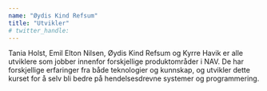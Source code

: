 ```yaml
---
name: "Øydis Kind Refsum"
title: "Utvikler"
# twitter_handle: 
---
```

Tania Holst, Emil Elton Nilsen, Øydis Kind Refsum og Kyrre Havik er alle utviklere som jobber innenfor forskjellige produktområder i NAV. De har forskjellige erfaringer fra både teknologier og kunnskap, og utvikler dette kurset for å selv bli bedre på hendelsesdrevne systemer og programmering.
